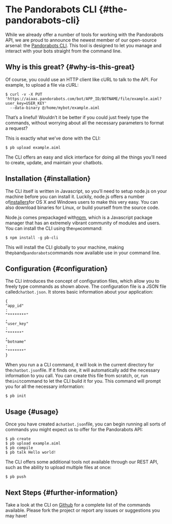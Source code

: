 # The Pandorabots CLI {#the-pandorabots-cli}

While we already offer a number of tools for working with the Pandorabots API, we are proud to announce the newest member of our open-source arsenal: the [Pandorabots CLI](https://github.com/pandorabots/pb-cli). This tool is designed to let you manage and interact with your bots straight from the command line.

## Why is this great? {#why-is-this-great}

Of course, you could use an HTTP client like cURL to talk to the API. For example, to upload a file via cURL:

```
$ curl -v -X PUT 'https://aiaas.pandorabots.com/bot/APP_ID/BOTNAME/file/example.aiml?user_key=USER_KEY'
  --data-binary @/home/mybot/example.aiml

```

That’s a lineful! Wouldn’t it be better if you could just freely type the commands, without worrying about all the necessary parameters to format a request?

This is exactly what we’ve done with the CLI:

```
$ pb upload example.aiml

```

The CLI offers an easy and slick interface for doing all the things you’ll need to create, update, and maintain your chatbots.

## Installation {#installation}

The CLI itself is written in Javascript, so you’ll need to setup node.js on your machine before you can install it. Luckily, node.js offers a number of[installers](http://nodejs.org/download/)for OS X and Windows users to make this very easy. You can also download binaries for Linux, or build yourself from the source code.

Node.js comes prepackaged with[npm](http://npmjs.org/), which is a Javascript package manager that has an extremely vibrant community of modules and users. You can install the CLI using the`npm`command:

```
$ npm install -g pb-cli

```

This will install the CLI globally to your machine, making the`pb`and`pandorabots`commands now available use in your command line.

## Configuration {#configuration}

The CLI introduces the concept of configuration files, which allow you to freely type commands as shown above. The configuration file is a JSON file called`chatbot.json`. It stores basic information about your application:

```
{
"app_id"
:
"********"
,
"user_key"
:
"******"
,
"botname"
:
"*******"
}
```

When you run a a CLI command, it will look in the current directory for the`chatbot.json`file. If it finds one, it will automatically add the necessary information to you call. You can create this file from scratch, or, run the`init`command to let the CLI build it for you. This command will prompt you for all the necessary information:

```
$ pb init

```

## Usage {#usage}

Once you have created a`chatbot.json`file, you can begin running all sorts of commands you might expect us to offer for the Pandorabots API:

```
$ pb create
$ pb upload example.aiml
$ pb compile
$ pb talk Hello world!

```

The CLI offers some additional tools not available through our REST API, such as the ability to upload multiple files at once:

```
$ pb push

```

## Next Steps {#further-information}

Take a look at the CLI on [Github](https://github.com/pandorabots/pb-cli) for a complete list of the commands available. Please fork the project or report any issues or suggestions you may have!

  


